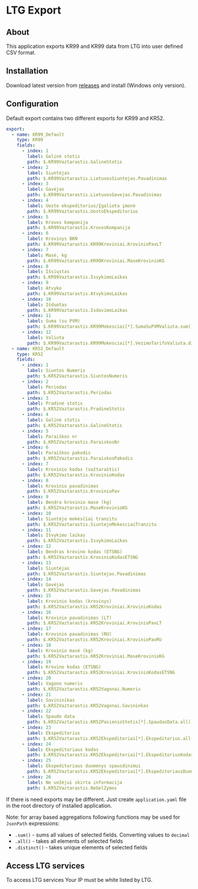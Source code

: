 # LTG Export

## About
This application exports KR99 and KR99 data from LTG into user defined CSV format.

## Installation
Download latest version from [releases](https://github.com/cynicLT/ltg-export/releases) and install (Windows only version).

## Configuration
Default export contains two different exports for KR99 and KR52.

```yaml
export:
  - name: KR99_Default
    type: KR99
    fields:
      - index: 1
        label: Galinė stotis
        path: $.KR99Vaztarastis.GalineStotis
      - index: 2
        label: Siuntėjas
        path: $.KR99Vaztarastis.LietuvosSiuntejas.Pavadinimas
      - index: 3
        label: Gavėjas
        path: $.KR99Vaztarastis.LietuvosGavejas.Pavadinimas
      - index: 4
        label: Uosto ekspeditorius/Įgaliota įmonė
        path: $.KR99Vaztarastis.UostoEkspeditorius
      - index: 5
        label: Krovos kompanija
        path: $.KR99Vaztarastis.KrovosKompanija
      - index: 6
        label: Krovinys BKN
        path: $.KR99Vaztarastis.KR99Kroviniai.KrovinioPavLT
      - index: 7
        label: Masė, kg
        path: $.KR99Vaztarastis.KR99Kroviniai.MaseKrovinioKG
      - index: 8
        label: Išsiųstas
        path: $.KR99Vaztarastis.IsvykimoLaikas
      - index: 9
        label: Atvyko
        path: $.KR99Vaztarastis.AtvykimoLaikas
      - index: 10
        label: Išduotas
        path: $.KR99Vaztarastis.IsdavimoLaikas
      - index: 11
        label: Suma (su PVM)
        path: $.KR99Vaztarastis.KR99Mokesciai[*].SumaSuPVMValiuta.sum()
      - index: 12
        label: Valiuta
        path: $.KR99Vaztarastis.KR99Mokesciai[*].VezimoTarifoValiuta.distinct()
  - name: KR52_Default
    type: KR52
    fields:
      - index: 1
        label: Siuntos Numeris
        path: $.KR52Vaztarastis.SiuntosNumeris
      - index: 2
        label: Periodas
        path: $.KR52Vaztarastis.Periodas
      - index: 3
        label: Pradinė stotis
        path: $.KR52Vaztarastis.PradineStotis
      - index: 4
        label: Galinė stotis
        path: $.KR52Vaztarastis.GalineStotis
      - index: 5
        label: Paraiškos nr
        path: $.KR52Vaztarastis.ParaiskosNr
      - index: 6
        label: Paraiškos pakodis
        path: $.KR52Vaztarastis.ParaiskosPakodis
      - index: 7
        label: Krovinio kodas (važtaraštis)
        path: $.KR52Vaztarastis.KrovinioKodas
      - index: 8
        label: Krovinio pavadinimas
        path: $.KR52Vaztarastis.KrovinioPav
      - index: 9
        label: Bendra krovinio mase (kg)
        path: $.KR52Vaztarastis.MaseKrovinioKG
      - index: 10
        label: Siuntėjo mokėsčiai tranzitu
        path: $.KR52Vaztarastis.SiuntejoMokesciaiTranzitu
      - index: 11
        label: Išvykimo laikas
        path: $.KR52Vaztarastis.IsvykimoLaikas
      - index: 12
        label: Bendras krovino kodas (ETSNG)
        path: $.KR52Vaztarastis.KrovinioKodasETSNG
      - index: 13
        label: Siuntėjas
        path: $.KR52Vaztarastis.Siuntejas.Pavadinimas
      - index: 14
        label: Gavėjas
        path: $.KR52Vaztarastis.Gavejas.Pavadinimas
      - index: 15
        label: Krovinio kodas (krovinys)
        path: $.KR52Vaztarastis.KR52Kroviniai.KrovinioKodas
      - index: 16
        label: Krovinio pavadinimas (LT)
        path: $.KR52Vaztarastis.KR52Kroviniai.KrovinioPavLT
      - index: 17
        label: Krovinio pavadinimas (RU)
        path: $.KR52Vaztarastis.KR52Kroviniai.KrovinioPavRU
      - index: 18
        label: Krovinio masė (kg)
        path: $.KR52Vaztarastis.KR52Kroviniai.MaseKrovinioKG
      - index: 19
        label: Krovino kodas (ETSNG)
        path: $.KR52Vaztarastis.KR52Kroviniai.KrovinioKodasETSNG
      - index: 20
        label: Vagono numeris
        path: $.KR52Vaztarastis.KR52Vagonai.Numeris
      - index: 21
        label: Savininikas
        path: $.KR52Vaztarastis.KR52Vagonai.Savininkas
      - index: 22
        label: Spaudo data
        path: $.KR52Vaztarastis.KR52PasienioStotis[*].SpaudasData.all()
      - index: 23
        label: Ekspeditorius
        path: $.KR52Vaztarastis.KR52Ekspeditoriai[*].Ekspeditorius.all()
      - index: 24
        label: Ekspeditoriaus kodas
        path: $.KR52Vaztarastis.KR52Ekspeditoriai[*].EkspeditoriusKodas.all()
      - index: 25
        label: Ekspeditoriaus duomenys spausdinimui
        path: $.KR52Vaztarastis.KR52Ekspeditoriai[*].EkspeditoriausDuomenysSpausdinimui.all()
      - index: 26
        label: Ne vežėjui skirta informacija
        path: $.KR52Vaztarastis.NeGelZymos

```

If there is need exports may be different. Just create `application.yaml` file in the root directory of installed application.

Note: for array based aggregations following functions may be used for `JsonPath` expressions:
* `.sum()` - sums all values of selected fields. Converting values to `decimal`
* `.all()` - takes all elements of selected fields
* `.distinct()` - takes unique elements of selected fields

## Access LTG services
To access LTG services Your IP must be white listed by LTG. 

